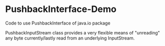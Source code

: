 # PushbackInterface-Demo
Code to use PushbackInterface of java.io package

PushbackInputStream class provides a very flexible means of "unreading" any byte currently/lastly read from an underlying
InputStream.
